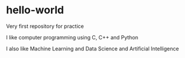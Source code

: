 # hello-world
Very first repository for practice

I like computer programming using C, C++ and Python

I also like Machine Learning and Data Science and Artificial Intelligence
